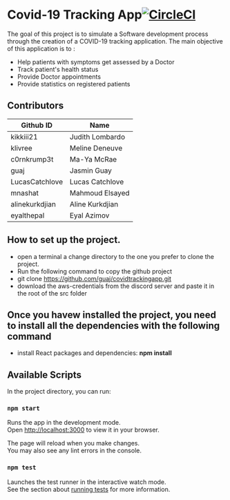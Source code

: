 # Covid-19 Tracking App[![CircleCI](https://circleci.com/gh/guaj/covidtrackingapp.svg?style=shield&circle-token=fe30b8e8a60c444c1f8bdbb295fa188f6af6df20)](circleci-docs)


The goal of this project is to simulate a Software development process through the creation of a COVID-19 tracking application. The main objective of this application is to :
* Help patients with symptoms get assessed by a Doctor
* Track patient's health status
* Provide Doctor appointments
* Provide statistics on registered patients

## Contributors
 **Github ID** |   **Name**     |
|-------------- |--------------- |
|kikkiii21      |Judith Lombardo |
|klivree     | Meline Deneuve      |
|c0rnkrump3t   |Ma-Ya McRae |
|guaj |Jasmin Guay|
|LucasCatchlove| Lucas Catchlove|
|mnashat |Mahmoud Elsayed|
|alinekurkdjian |Aline Kurkdjian|
|eyalthepal |Eyal Azimov


## How to set up the project.
* open a terminal a change directory to the one you prefer to clone the project.
* Run the following command to copy the github project
* git clone https://github.com/guaj/covidtrackingapp.git
* download the aws-credentials from the discord server and paste it in the root of the src folder

## Once you havew installed the project, you need to install all the dependencies with the following command
* install React packages and dependencies: **npm install** 
 

## Available Scripts

In the project directory, you can run:

### `npm start`

Runs the app in the development mode.\
Open [http://localhost:3000](http://localhost:3000) to view it in your browser.

The page will reload when you make changes.\
You may also see any lint errors in the console.

### `npm test`

Launches the test runner in the interactive watch mode.\
See the section about [running tests](https://facebook.github.io/create-react-app/docs/running-tests) for more information.

